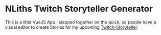 # NLiths Twitch Storyteller Generator

This is a little VueJS App I slapped together on the quick, so people have a visual editor to create Stories for my upcoming [Twitch-Storyteller](https://github.com/RHabereder/twitch-storyteller).
